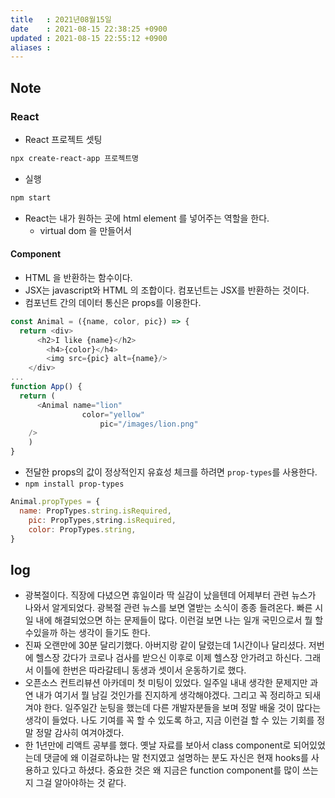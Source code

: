 ```yaml
---
title   : 2021년08월15일 
date    : 2021-08-15 22:38:25 +0900
updated : 2021-08-15 22:55:12 +0900
aliases : 
---
```

## Note
 
### React
- React 프로젝트 셋팅 
```bash
npx create-react-app 프로젝트명 
```
- 실행
```bash
npm start 
```
- React는 내가 원하는 곳에 html element 를 넣어주는 역할을 한다.  
  - virtual dom 을 만들어서 
#### Component  
- HTML 을 반환하는 함수이다.  
- JSX는 javascript와 HTML 의 조합이다. 컴포넌트는 JSX를 반환하는 것이다.  
- 컴포넌트 간의 데이터 통신은 props를 이용한다.  
```javascript
const Animal = ({name, color, pic}) => {
  return <div>
	  <h2>I like {name}</h2>
		<h4>{color}</h4>
		<img src={pic} alt={name}/>
	</div>
...	
function App() {
  return (
	  <Animal name="lion"
		        color="yellow"
				    pic="/images/lion.png"
    />
	)
}
```
- 전달한 props의 값이 정상적인지 유효성 체크를 하려면 `prop-types`를 사용한다.  
- `npm install prop-types`
```javascript
Animal.propTypes = {
  name: PropTypes.string.isRequired,
	pic: PropTypes,string.isRequired,
	color: PropTypes.string,
}
```

## log 
- 광복절이다. 직장에 다녔으면 휴일이라 딱 실감이 났을텐데 어제부터 관련 뉴스가 나와서 알게되었다. 광복절 관련 뉴스를 보면 열받는 소식이 종종 들려온다. 빠른 시일 내에 해결되었으면 하는 문제들이 많다. 이런걸 보면 나는 일개 국민으로서 뭘 할수있을까 하는 생각이 들기도 한다. 
- 진짜 오랜만에 30분 달리기했다. 아버지랑 같이 달렸는데 1시간이나 달리셨다. 저번에 헬스장 갔다가 코로나 검사를 받으신 이후로 이제 헬스장 안가려고 하신다. 그래서 이틀에 한번은 따라갈테니 동생과 셋이서 운동하기로 했다.  
- 오픈소스 컨트리뷰션 아카데미 첫 미팅이 있었다. 일주일 내내 생각한 문제지만 과연 내가 여기서 뭘 남길 것인가를 진지하게 생각해야겠다. 그리고 꼭 정리하고 되새겨야 한다. 일주일간 눈팅을 했는데 다른 개발자분들을 보며 정말 배울 것이 많다는 생각이 들었다. 나도 기여를 꼭 할 수 있도록 하고, 지금 이런걸 할 수 있는 기회를 정말 정말 감사히 여겨야겠다. 
- 한 1년만에 리액트 공부를 했다. 옛날 자료를 보아서 class component로 되어있었는데 댓글에 왜 이걸로하냐는 말 천지였고 설명하는 분도 자신은 현재 hooks를 사용하고 있다고 하셨다. 중요한 것은 왜 지금은 function component를 많이 쓰는지 그걸 알아야하는 것 같다.  
